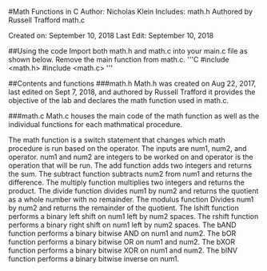 #Math Functions in C
Author: Nicholas Klein
Includes:
   math.h    Authored by Russell Trafford
   math.c

Created on: September 10, 2018
Last Edit: September 10, 2018

##Using the code
Import both math.h and math.c into your main.c file as shown below. Remove the main function from math.c.
'''C
#include <math.h>
#include <math.c>
'''

##Contents and functions
###math.h
Math.h was created on Aug 22, 2017, last edited on Sept 7, 2018, and authored by Russell Trafford it provides the objective of the lab and
declares the math function used in math.c.

###math.c
Math.c houses the main code of the math function as well as the individual functions for each mathmatical procedure.

The math function is a switch statement that changes which math procedure is run based on the operator. The inputs are num1, num2, and operator. num1 and num2 are integers to be worked on and operator is the operation that will be run.
The add function adds two integers and returns the sum.
The subtract function subtracts num2 from num1 and returns the difference.
The multiply function multiplies two integers and returns the product.
The divide function divides num1 by num2 and returns the quotient as a whole number with no remainder.
The modulus function Divides num1 by num2 and returns the remainder of the quotient.
The lshift function performs a binary left shift on num1 left by num2 spaces.
The rshift function performs a binary right shift on num1 left by num2 spaces.
The bAND function performs a binary bitwise AND on num1 and num2.
The bOR function performs a binary bitwise OR on num1 and num2.
The bXOR function performs a binary bitwise XOR on num1 and num2.
The bINV function performs a binary bitwise inverse on num1.
